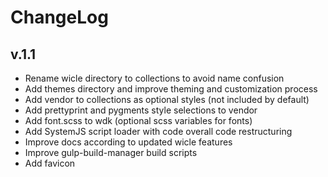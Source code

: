 # ChangeLog

## v.1.1
- Rename wicle directory to collections to avoid name confusion
- Add themes directory and improve theming and customization process
- Add vendor to collections as optional styles (not included by default)
- Add prettyprint and pygments style selections to vendor
- Add font.scss to wdk (optional scss variables for fonts) 
- Add SystemJS script loader with code overall code restructuring
- Improve docs according to updated wicle features 
- Improve gulp-build-manager build scripts
- Add favicon
